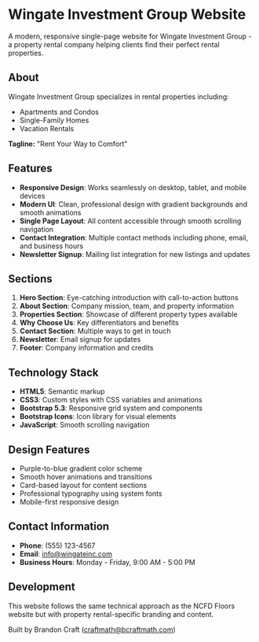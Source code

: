 # Wingate Investment Group Website

A modern, responsive single-page website for Wingate Investment Group - a property rental company helping clients find their perfect rental properties.

## About

Wingate Investment Group specializes in rental properties including:
- Apartments and Condos
- Single-Family Homes
- Vacation Rentals

**Tagline:** "Rent Your Way to Comfort"

## Features

- **Responsive Design**: Works seamlessly on desktop, tablet, and mobile devices
- **Modern UI**: Clean, professional design with gradient backgrounds and smooth animations
- **Single Page Layout**: All content accessible through smooth scrolling navigation
- **Contact Integration**: Multiple contact methods including phone, email, and business hours
- **Newsletter Signup**: Mailing list integration for new listings and updates

## Sections

1. **Hero Section**: Eye-catching introduction with call-to-action buttons
2. **About Section**: Company mission, team, and property information
3. **Properties Section**: Showcase of different property types available
4. **Why Choose Us**: Key differentiators and benefits
5. **Contact Section**: Multiple ways to get in touch
6. **Newsletter**: Email signup for updates
7. **Footer**: Company information and credits

## Technology Stack

- **HTML5**: Semantic markup
- **CSS3**: Custom styles with CSS variables and animations
- **Bootstrap 5.3**: Responsive grid system and components
- **Bootstrap Icons**: Icon library for visual elements
- **JavaScript**: Smooth scrolling navigation

## Design Features

- Purple-to-blue gradient color scheme
- Smooth hover animations and transitions
- Card-based layout for content sections
- Professional typography using system fonts
- Mobile-first responsive design

## Contact Information

- **Phone**: (555) 123-4567
- **Email**: info@wingateinc.com
- **Business Hours**: Monday - Friday, 9:00 AM - 5:00 PM

## Development

This website follows the same technical approach as the NCFD Floors website but with property rental-specific branding and content.

Built by Brandon Craft (craftmath@bcraftmath.com)

